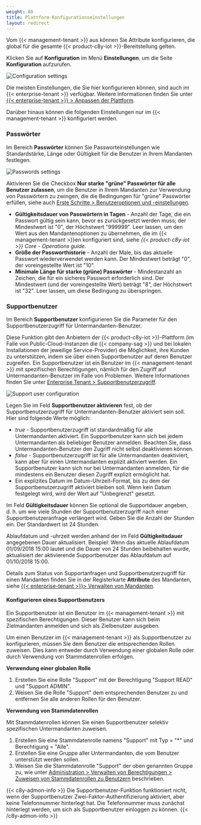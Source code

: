 ```yaml
---
weight: 80
title: Plattform-Konfigurationseinstellungen
layout: redirect
---
```


<a name="config-platform"></a>

Vom {{< management-tenant >}} aus können Sie Attribute konfigurieren, die global für die gesamte {{< product-c8y-iot >}}-Bereitstellung gelten.

Klicken Sie auf **Konfiguration** im Menü **Einstellungen**, um die Seite **Konfiguration** aufzurufen.

![Configuration settings](/images/users-guide/Administration/admin-settings-configuration.png)

Die meisten Einstellungen, die Sie hier konfigurieren können, sind auch im {{< enterprise-tenant >}} verfügbar. Weitere Informationen finden Sie unter [{{< enterprise-tenant >}} > Anpassen der Plattform](/users-guide/enterprise-tenant/#customization).

Darüber hinaus können die folgenden Einstellungen nur im {{< management-tenant >}} konfiguriert werden.

### Passwörter

Im Bereich **Passwörter** können Sie Passworteinstellungen wie Standardstärke, Länge oder Gültigkeit für die Benutzer in Ihrem Mandanten festlegen.

![Passwords settings](/images/users-guide/enterprise-tenant/et-settings-configuration-passwords.png)

Aktivieren Sie die Checkbox **Nur starke "grüne" Passwörter für alle Benutzer zulassen**, um die Benutzer in Ihrem Mandanten zur Verwendung von Passwörtern zu zwingen, die die Bedingungen für "grüne" Passwörter erfüllen, siehe auch [Erste Schritte > Benutzeroptionen und -einstellungen](/users-guide/getting-started/#user-settings).

* **Gültigkeitsdauer von Passwörtern in Tagen** - Anzahl der Tage, die ein Passwort gültig sein kann, bevor es zurückgesetzt werden muss; der Mindestwert ist "0", der Höchstwert "999999". Leer lassen, um den Wert aus den Mandantenoptionen zu übernehmen, die im {{< management-tenant >}}en konfiguriert sind, siehe *{{< product-c8y-iot >}} Core - Operations guide*.
* **Größe der Passworthistorie** - Anzahl der Male, bis das aktuelle Passwort wiederverwendet werden kann.  Der Mindestwert beträgt "0", der voreingestellte Wert ist "10".  
* **Minimale Länge für starke (grüne) Passwörter** - Mindestanzahl an Zeichen, die für ein sicheres Passwort erforderlich sind. Der Mindestwert (und der voreingestellte Wert) beträgt "8", der Höchstwert ist "32".  Leer lassen, um diese Bedingung zu überspringen.


<a name="config-support-users"></a>
### Supportbenutzer

Im Bereich **Supportbenutzer** konfigurieren Sie die Parameter für den Supportbenutzerzugriff für Untermandanten-Benutzer.

Diese Funktion gibt den Anbietern der {{< product-c8y-iot >}}-Plattform (im Falle von Public-Cloud-Instanzen die {{< company-sag >}} und bei lokalen Installationen der jeweilige Service-Provider) die Möglichkeit, ihre Kunden zu unterstützen, indem sie über einen Supportbenutzer auf deren Benutzer zugreifen. Ein Supportbenutzer ist ein Benutzer im {{< management-tenant >}} mit spezifischen Berechtigungen, nämlich für den Zugriff auf Untermandanten-Benutzer im Falle von Problemen. Weitere Informationen finden Sie unter [Enterprise Tenant > Supportbenutzerzugriff](/users-guide/enterprise-tenant/#support-user-access).

<img src="/images/users-guide/enterprise-tenant/et-settings-configuration-support-user.png" alt="Support user configuration">

Legen Sie im Feld **Supportbenutzer aktivieren** fest, ob der Supportbenutzerzugriff für Untermandanten-Benutzer aktiviert sein soll. Hier sind folgende Werte möglich:

* *true* - Supportbenutzerzugriff ist standardmäßig für alle Untermandanten aktiviert. Ein Supportbenutzer kann sich bei jedem Untermandanten als beliebiger Benutzer anmelden. Beachten Sie, dass Untermandanten-Benutzer den Zugriff nicht selbst deaktivieren können.
* *false* - Supportbenutzerzugriff ist für alle Untermandanten deaktiviert, kann aber für einen Untermandanten explizit aktiviert werden. Ein Supportbenutzer kann sich nur bei Untermandanten anmelden, für die mindestens ein Benutzer diesen Zugriff explizit ermöglicht hat.
* Ein explizites Datum im Datum-Uhrzeit-Format, bis zu dem der Supportbenutzerzugriff aktiviert bleiben soll. Wenn kein Datum festgelegt wird, wird der Wert auf "Unbegrenzt" gesetzt.

Im Feld **Gültigkeitsdauer** können Sie optional die Supportdauer angeben, d. h. um wie viele Stunden der Supportbenutzerzugriff nach einer Supportbenutzeranfrage verlängert wird. Geben Sie die Anzahl der Stunden ein. Der Standardwert ist 24 Stunden.

Ablaufdatum und -uhrzeit werden anhand der im Feld **Gültigkeitsdauer** angegebenen Dauer aktualisiert. Beispiel: Wenn das aktuelle Ablaufdatum 01/09/2018 15:00 lautet und die Dauer von 24 Stunden beibehalten wurde, aktualisiert der aktivierende Supportbenutzer das Ablaufdatum auf 01/10/2018 15:00.

Details zum Status von Supportanfragen und Supportbenutzerzugriff für einen Mandanten finden Sie in der Registerkarte **Attribute** des Mandanten, siehe [{{< enterprise-tenant >}}> Verwalten von Mandanten](/users-guide/enterprise-tenant/#managing-tenants).

<a name="configuring-support-users"></a>
#### Konfigurieren eines Supportbenutzers

Ein Supportbenutzer ist ein Benutzer im {{< management-tenant >}} mit spezifischen Berechtigungen. Dieser Benutzer kann sich beim Zielmandanten anmelden und sich als Zielbenutzer ausgeben.

Um einen Benutzer im {{< management-tenant >}} als Supportbenutzer zu konfigurieren, müssen Sie dem Benutzer die entsprechenden Rollen zuweisen. Dies kann entweder durch Verwendung einer globalen Rolle oder durch Verwendung von Stammdatenrollen erfolgen.  

**Verwendung einer globalen Rolle**

1. Erstellen Sie eine Rolle "Support" mit der Berechtigung "Support READ" und "Support ADMIN".
2. Weisen Sie die Rolle "Support" dem entsprechenden Benutzer zu und entfernen Sie alle anderen Rollen für den Benutzer.

**Verwendung von Stammdatenrollen**

Mit Stammdatenrollen können Sie einen Supportbenutzer selektiv spezifischen Untermandanten zuweisen.

1. Erstellen Sie eine Stammdatenrolle namens "Support" mit Typ = "*" und Berechtigung = "Alle".
2. Erstellen Sie eine Gruppe aller Untermandanten, die vom Benutzer unterstützt werden sollen.
3. Weisen Sie die Stammdatenrolle "Support" der oben genannten Gruppe zu, wie unter [Administration > Verwalten von Berechtigungen > Zuweisen von Stammdatenrollen zu Benutzern](/users-guide/administration#attach-inventory) beschrieben.

{{< c8y-admon-info >}}
Die Supportbenutzer-Funktion funktioniert nicht, wenn der Supportbenutzer Zwei-Faktor-Authentifizierung aktiviert, aber keine Telefonnummer hinterlegt hat. Die Telefonnummer muss zunächst hinterlegt werden, um sich als Supportbenutzer einloggen zu können.
{{< /c8y-admon-info >}}
